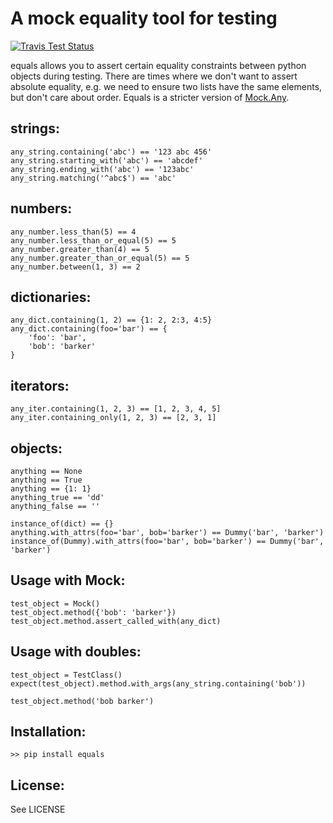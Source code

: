 A mock equality tool for testing
=============

[![Travis Test Status](https://travis-ci.org/toddsifleet/equals.svg?branch=master)](https://travis-ci.org/toddsifleet/equals)

equals allows you to assert certain equality constraints between python objects during testing.  There are times where we don't want to assert absolute equality, e.g. we need to ensure two lists have the same elements, but don't care about order.  Equals is a stricter version of [Mock.Any](http://www.voidspace.org.uk/python/mock/helpers.html#any).

strings:
-------
    any_string.containing('abc') == '123 abc 456'
    any_string.starting_with('abc') == 'abcdef'
    any_string.ending_with('abc') == '123abc'
    any_string.matching('^abc$') == 'abc'


numbers:
-------
    any_number.less_than(5) == 4
    any_number.less_than_or_equal(5) == 5
    any_number.greater_than(4) == 5
    any_number.greater_than_or_equal(5) == 5
    any_number.between(1, 3) == 2

dictionaries:
-------
    any_dict.containing(1, 2) == {1: 2, 2:3, 4:5}
    any_dict.containing(foo='bar') == {
        'foo': 'bar',
        'bob': 'barker'
    }

iterators:
-------
    any_iter.containing(1, 2, 3) == [1, 2, 3, 4, 5]
    any_iter.containing_only(1, 2, 3) == [2, 3, 1]

objects:
-------
    anything == None
    anything == True
    anything == {1: 1}
    anything_true == 'dd'
    anything_false == ''

    instance_of(dict) == {}
    anything.with_attrs(foo='bar', bob='barker') == Dummy('bar', 'barker')
    instance_of(Dummy).with_attrs(foo='bar', bob='barker') == Dummy('bar', 'barker')


Usage with Mock:
-------
    test_object = Mock()
    test_object.method({'bob': 'barker'})
    test_object.method.assert_called_with(any_dict)

Usage with doubles:
-------
    test_object = TestClass()
    expect(test_object).method.with_args(any_string.containing('bob'))

    test_object.method('bob barker')

Installation:
-------
    >> pip install equals


License:
-------

See LICENSE
